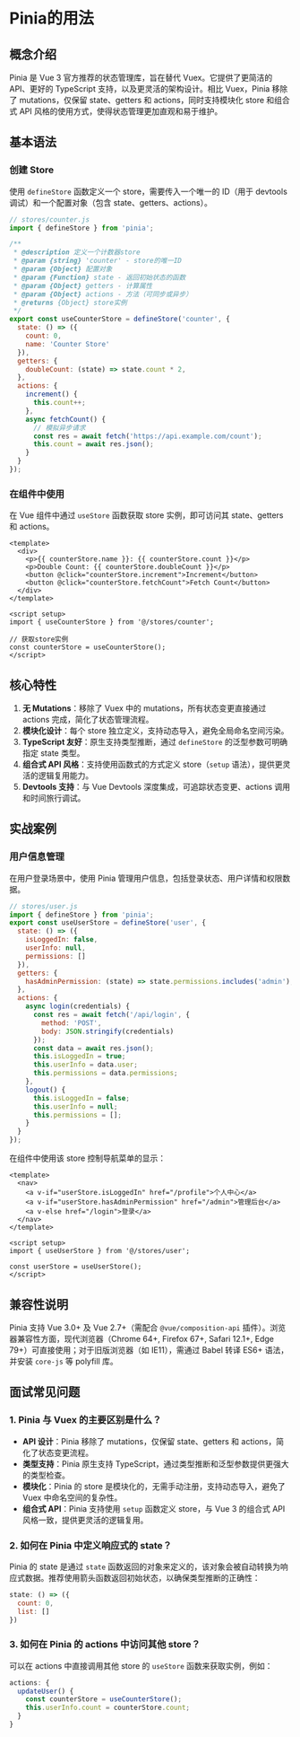 # Pinia的用法

## 概念介绍

Pinia 是 Vue 3 官方推荐的状态管理库，旨在替代 Vuex。它提供了更简洁的 API、更好的 TypeScript 支持，以及更灵活的架构设计。相比 Vuex，Pinia 移除了 mutations，仅保留 state、getters 和 actions，同时支持模块化 store 和组合式 API 风格的使用方式，使得状态管理更加直观和易于维护。

## 基本语法

### 创建 Store
使用 `defineStore` 函数定义一个 store，需要传入一个唯一的 ID（用于 devtools 调试）和一个配置对象（包含 state、getters、actions）。

```javascript
// stores/counter.js
import { defineStore } from 'pinia';

/**
 * @description 定义一个计数器store
 * @param {string} 'counter' - store的唯一ID
 * @param {Object} 配置对象
 * @param {Function} state - 返回初始状态的函数
 * @param {Object} getters - 计算属性
 * @param {Object} actions - 方法（可同步或异步）
 * @returns {Object} store实例
 */
export const useCounterStore = defineStore('counter', {
  state: () => ({
    count: 0,
    name: 'Counter Store'
  }),
  getters: {
    doubleCount: (state) => state.count * 2,
  },
  actions: {
    increment() {
      this.count++;
    },
    async fetchCount() {
      // 模拟异步请求
      const res = await fetch('https://api.example.com/count');
      this.count = await res.json();
    }
  }
});
```

### 在组件中使用
在 Vue 组件中通过 `useStore` 函数获取 store 实例，即可访问其 state、getters 和 actions。

```vue
<template>
  <div>
    <p>{{ counterStore.name }}: {{ counterStore.count }}</p>
    <p>Double Count: {{ counterStore.doubleCount }}</p>
    <button @click="counterStore.increment">Increment</button>
    <button @click="counterStore.fetchCount">Fetch Count</button>
  </div>
</template>

<script setup>
import { useCounterStore } from '@/stores/counter';

// 获取store实例
const counterStore = useCounterStore();
</script>
```

## 核心特性

1. **无 Mutations**：移除了 Vuex 中的 mutations，所有状态变更直接通过 actions 完成，简化了状态管理流程。
2. **模块化设计**：每个 store 独立定义，支持动态导入，避免全局命名空间污染。
3. **TypeScript 友好**：原生支持类型推断，通过 `defineStore` 的泛型参数可明确指定 state 类型。
4. **组合式 API 风格**：支持使用函数式的方式定义 store（`setup` 语法），提供更灵活的逻辑复用能力。
5. **Devtools 支持**：与 Vue Devtools 深度集成，可追踪状态变更、actions 调用和时间旅行调试。

## 实战案例

### 用户信息管理
在用户登录场景中，使用 Pinia 管理用户信息，包括登录状态、用户详情和权限数据。

```javascript
// stores/user.js
import { defineStore } from 'pinia';
export const useUserStore = defineStore('user', {
  state: () => ({
    isLoggedIn: false,
    userInfo: null,
    permissions: []
  }),
  getters: {
    hasAdminPermission: (state) => state.permissions.includes('admin'),
  },
  actions: {
    async login(credentials) {
      const res = await fetch('/api/login', {
        method: 'POST',
        body: JSON.stringify(credentials)
      });
      const data = await res.json();
      this.isLoggedIn = true;
      this.userInfo = data.user;
      this.permissions = data.permissions;
    },
    logout() {
      this.isLoggedIn = false;
      this.userInfo = null;
      this.permissions = [];
    }
  }
});
```

在组件中使用该 store 控制导航菜单的显示：

```vue
<template>
  <nav>
    <a v-if="userStore.isLoggedIn" href="/profile">个人中心</a>
    <a v-if="userStore.hasAdminPermission" href="/admin">管理后台</a>
    <a v-else href="/login">登录</a>
  </nav>
</template>

<script setup>
import { useUserStore } from '@/stores/user';

const userStore = useUserStore();
</script>
```

## 兼容性说明

Pinia 支持 Vue 3.0+ 及 Vue 2.7+（需配合 `@vue/composition-api` 插件）。浏览器兼容性方面，现代浏览器（Chrome 64+, Firefox 67+, Safari 12.1+, Edge 79+）可直接使用；对于旧版浏览器（如 IE11），需通过 Babel 转译 ES6+ 语法，并安装 `core-js` 等 polyfill 库。

## 面试常见问题

### 1. Pinia 与 Vuex 的主要区别是什么？
- **API 设计**：Pinia 移除了 mutations，仅保留 state、getters 和 actions，简化了状态变更流程。
- **类型支持**：Pinia 原生支持 TypeScript，通过类型推断和泛型参数提供更强大的类型检查。
- **模块化**：Pinia 的 store 是模块化的，无需手动注册，支持动态导入，避免了 Vuex 中命名空间的复杂性。
- **组合式 API**：Pinia 支持使用 `setup` 函数定义 store，与 Vue 3 的组合式 API 风格一致，提供更灵活的逻辑复用。

### 2. 如何在 Pinia 中定义响应式的 state？
Pinia 的 state 是通过 `state` 函数返回的对象来定义的，该对象会被自动转换为响应式数据。推荐使用箭头函数返回初始状态，以确保类型推断的正确性：

```javascript
state: () => ({
  count: 0,
  list: []
})
```

### 3. 如何在 Pinia 的 actions 中访问其他 store？
可以在 actions 中直接调用其他 store 的 `useStore` 函数来获取实例，例如：

```javascript
actions: {
  updateUser() {
    const counterStore = useCounterStore();
    this.userInfo.count = counterStore.count;
  }
}
```